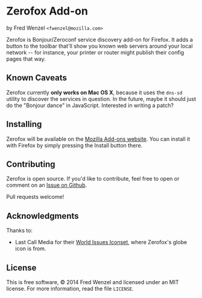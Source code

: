 # Zerofox Add-on
by Fred Wenzel ``<fwenzel@mozilla.com>``

Zerofox is Bonjour/Zeroconf service discovery add-on for Firefox. It adds a button to the toolbar that'll show you known web servers around your local network -- for instance, your printer or router might publish their config pages that way.

## Known Caveats
Zerofox currently **only works on Mac OS X**, because it uses the ``dns-sd`` utility to discover the services in question. In the future, maybe it should just do the "Bonjour dance" in JavaScript. Interested in writing a patch?

## Installing
Zerofox will be available on the [Mozilla Add-ons website](#). You can install it with Firefox by simply pressing the Install button there.

## Contributing
Zerofox is open source. If you'd like to contribute, feel free to open or comment on an [Issue on Github](https://github.com/fwenzel/zerofox/issues).

Pull requests welcome!

## Acknowledgments
Thanks to:

* Last Call Media for their [World Issues Iconset](https://www.iconfinder.com/iconsets/world-issues), where Zerofox's globe icon is from.

## License
This is free software, &copy; 2014 Fred Wenzel and licensed under an MIT license. For more information, read the file ``LICENSE``.
